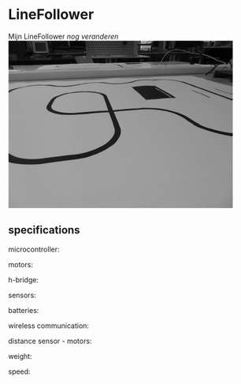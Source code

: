# LineFollower

Mijn LineFollower *nog veranderen*
![A description of my image](images/empty.png)

  
## specifications

microcontroller:

motors: 

h-bridge:

sensors:

batteries:

wireless communication:

distance sensor - motors:

weight:

speed: 

